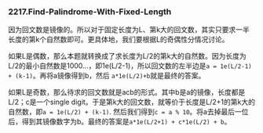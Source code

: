 ### 2217.Find-Palindrome-With-Fixed-Length

因为回文数是镜像的。所以对于固定长度为L、第k大的回文数，其实只要求一半长度的第k个自然数即可。更具体地，我们要根据L的奇偶性分情况讨论。

如果L是偶数，那么本题就转换成了求长度为L/2的第k大的自然数。因为长度为L/2的最小自然数是1000...，即1e(L/2-1)，所以回文数的左半边是```a = 1e(L/2-1) + (k-1)```。再将a镜像得到b，然后 ```a*1e(L/2)+b```就是最终的答案。

如果L是奇数，那么待求的回文数就是acb的形式。其中b是a的镜像，长度都是L/2；c是一个single digit。于是第k大的回文数，就等价于长度是L/2+1的第k大的自然数，即```a = 1e(L/2) + (k-1)```. 然后我们得到```c = a % 10```。将a去掉最后一位后，得到其镜像数字为b。最终的答案是```a*1e(L/2+1) + c*1e(L/2) + b```。
